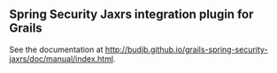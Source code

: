 Spring Security Jaxrs integration plugin for Grails
---------------------------------------------------
See the documentation at http://budjb.github.io/grails-spring-security-jaxrs/doc/manual/index.html.
